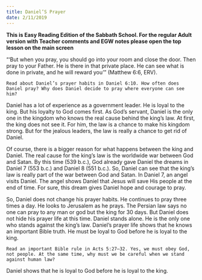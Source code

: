 ```yaml
---
title: Daniel’S Prayer
date: 2/11/2019
---
```


 **This is Easy Reading Edition of the Sabbath School. For the regular Adult version with Teacher comments and EGW notes please open the top lesson on the main screen** 

“‘But when you pray, you should go into your room and close the door. Then pray to your Father. He is there in that private place. He can see what is done in private, and he will reward you’” (Matthew 6:6, ERV).

`Read about Daniel’s prayer habits in Daniel 6:10. How often does Daniel pray? Why does Daniel decide to pray where everyone can see him?`

Daniel has a lot of experience as a government leader. He is loyal to the king. But his loyalty to God comes first. As God’s servant, Daniel is the only one in the kingdom who knows the real cause behind the king’s law. At first, the king does not see it. For him, the law is a chance to make his kingdom strong. But for the jealous leaders, the law is really a chance to get rid of Daniel.

Of course, there is a bigger reason for what happens between the king and Daniel. The real cause for the king’s law is the worldwide war between God and Satan. By this time (539 b.c.), God already gave Daniel the dreams in Daniel 7 (553 b.c.) and Daniel 8 (551 b.c.). So, Daniel can see that the king’s law is really part of the war between God and Satan. In Daniel 7, an angel visits Daniel. The angel shows Daniel that Jesus will save His people at the end of time. For sure, this dream gives Daniel hope and courage to pray.

So, Daniel does not change his prayer habits. He continues to pray three times a day. He looks to Jerusalem as he prays. The Persian law says no one can pray to any man or god but the king for 30 days. But Daniel does not hide his prayer life at this time. Daniel stands alone. He is the only one who stands against the king’s law. Daniel’s prayer life shows that he knows an important Bible truth. He must be loyal to God before he is loyal to the king.

`Read an important Bible rule in Acts 5:27–32. Yes, we must obey God, not people. At the same time, why must we be careful when we stand against human law?`

Daniel shows that he is loyal to God before he is loyal to the king.
